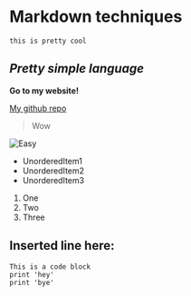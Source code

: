 # Markdown techniques #

`this is pretty cool`

## *Pretty simple language* ##

**Go to my website!**

[My github repo](https://github.com/alexlee39/cse15l-lab-reports)

> Wow

![Easy](https://www.google.com/url?sa=i&url=https%3A%2F%2Fdepositphotos.com%2F80948524%2Fstock-photo-person-with-easy-button.html&psig=AOvVaw3qao_8rJuBYfUR8sxvNqgy&ust=1649526518072000&source=images&cd=vfe&ved=0CAoQjRxqFwoTCJiP1uKQhfcCFQAAAAAdAAAAABAJ)

* UnorderedItem1
* UnorderedItem2
* UnorderedItem3

1. One
2. Two
3. Three

Inserted line here:
---

```
This is a code block
print 'hey'
print 'bye'
```
